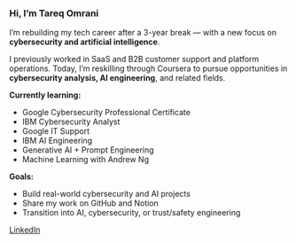 

<!--
**tareqomrani/tareqomrani** is a ✨ _special_ ✨ repository because its `README.md` (this file) appears on your GitHub profile.

Here are some ideas to get you started:

- 🔭 I’m currently working on ...
- 🌱 I’m currently learning ...
- 👯 I’m looking to collaborate on ...
- 🤔 I’m looking for help with ...
- 💬 Ask me about ...
- 📫 How to reach me: ...
- 😄 Pronouns: ...
- ⚡ Fun fact: ...
-->
### Hi, I’m Tareq Omrani

I’m rebuilding my tech career after a 3-year break — with a new focus on **cybersecurity and artificial intelligence**.

I previously worked in SaaS and B2B customer support and platform operations. Today, I’m reskilling through Coursera to pursue opportunities in **cybersecurity analysis, AI engineering**, and related fields.

**Currently learning:**  
- Google Cybersecurity Professional Certificate  
- IBM Cybersecurity Analyst  
- Google IT Support  
- IBM AI Engineering  
- Generative AI + Prompt Engineering  
- Machine Learning with Andrew Ng  

**Goals:**  
- Build real-world cybersecurity and AI projects  
- Share my work on GitHub and Notion  
- Transition into AI, cybersecurity, or trust/safety engineering

[LinkedIn](https://linkedin.com/in/tareqomrani)
